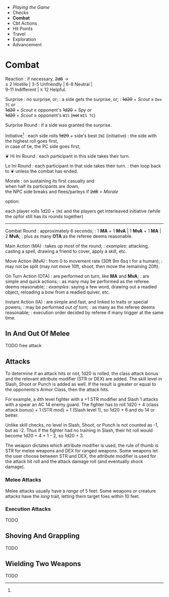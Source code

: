 
<!-- .margin.compass -->
* _Playing the Game_
* Checks
* **Combat**
* Cbt Actions
* Hit Points
* Travel
* Exploration
* Advancement


# Combat


Reaction
: if necessary, ~~2d6~~ →<br/>≤ 2 Hostile | 3-5 Unfriendly | 6-8  Neutral |<br/>9-11 Indifferent | ≥ 12 Helpful.

Surprise
: no surprise, or;
: a side gets the surprise, or;
: ~~1d20~~ + _Scout_ ≥ `Dex TC` _or_<br/>~~1d20~~ + _Scout_ ≥ opponent's ~~1d20~~ + _Spy_ _or_<br/>~~1d20~~ + _Scout_ ≥ opponent's `WIS` (~~not~~ `WIS TC`)

Surprise Round
: if a side was granted the surprise.

Initiative[^1]
: each side rolls ~~1d20~~ + side's best `INI` (initiative)
: the side with the highest roll goes first,<br/>in case of tie, the PC side goes first;

<span class="fleuron">❦</span> Hi Ini Round
: each participant in this side takes their turn.

Lo Ini Round
: each participant in that side takes their turn.
: then loop back to ❦ unless the combat has ended.

Morale
: on sustaining its first casualty and<br/>when half its participants are down,<br/>the NPC side breaks and flees/parleys if ~~2d6~~ > _Morale_

[^1]:
  option:

  each player rolls 1d20 + `INI` and the players get interleaved initiative (while the opfor still has its rounds together)


<hr/>

<!-- .actions -->
Combat Round
: approximately 6 seconds;
: 1 **MA** + 1 **MvA** | 1 **MvA** + 1 **MA** | 2 **MvA**;
: plus as many **OTA** as the referee deems reasonable.

Main Action (MA)
: takes up most of the round;
: _examples_: attacking, casting a spell, drawing a friend to cover, apply a skill, etc.

Move Action (MvA)
: from 0 to movement rate (30ft 9m 6sq t for a human);
: may not be split (may not move 10ft, shoot, then move the remaining 20ft).

On Turn Action (OTA)
: are performed on turn, like **MA** and **MvA**;
: are simple and quick actions;
: as many may be performed as the referee deems reasonable;
: _examples_: saying a few word, drawing out a readied object, reloading a bow from a readied quiver, etc.

Instant Action (IA)
: are simple and fast, and linked to traits or special powers;
: may be performed _out of turn_;
: as many as the referee deems reasonable;
: execution order decided by referee if many trigger at the same time.


<!-- RETURN -->

## In And Out Of Melee

TODO free attack

## Attacks

To determine if an attack hits or not, 1d20 is rolled, the class attack bonus and the relevant attribute modifier (STR or DEX) are added. The skill level in Slash, Shoot or Punch is added as well. If the result is greater or equal to the opponents's Armor Class, then the attack hits.

For example, a 4th level fighter with a +1 STR modifier and Slash 1 attacks with a spear an AC 14 enemy guard. The fighter has to roll 1d20 + 4 (class attack bonus) + 1 (STR mod) + 1 (Slash level 1), so 1d20 + 6 and do 14 or better.

Unlike skill checks, no level in Slash, Shoot, or Punch is not counted as -1, but as -2. Thus if the fighter had no training in Slash, their hit roll would become 1d20 + 4 + 1 - 2, so 1d20 + 3.

The weapon dictates which attribute modifier is used, the rule of thumb is STR for melee weapons and DEX for ranged weapons. Some weapons let the user choose between STR and DEX, the attribute modifier is used for the attack hit roll and the attack damage roll (and eventually shock damage).

### Melee Attacks

Melee attacks usually have a _range_ of 5 feet. Some weapons or creature attacks have the _long_ trait, letting them target foes within 10 feet.

### Execution Attacks

TODO

## Shoving And Grappling

TODO

## Wielding Two Weapons

TODO


